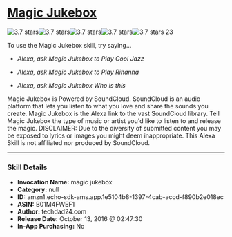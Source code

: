 # [Magic Jukebox](http://alexa.amazon.com/#skills/amzn1.echo-sdk-ams.app.1e5104b8-1397-4cab-accd-f890b2e018ec)
![3.7 stars](../../images/ic_star_black_18dp_1x.png)![3.7 stars](../../images/ic_star_black_18dp_1x.png)![3.7 stars](../../images/ic_star_black_18dp_1x.png)![3.7 stars](../../images/ic_star_half_black_18dp_1x.png)![3.7 stars](../../images/ic_star_border_black_18dp_1x.png) 23

To use the Magic Jukebox skill, try saying...

* *Alexa, ask Magic Jukebox to Play Cool Jazz*

* *Alexa, ask Magic Jukebox to Play Rihanna*

* *Alexa, ask Magic Jukebox Who is this*

Magic Jukebox is Powered by SoundCloud.  SoundCloud is an audio platform that lets you listen to what you love and share the sounds you create.  Magic Jukebox is the Alexa link to the vast SoundCloud library.  Tell Magic Jukebox the type of music or artist you'd like to listen to and release the magic.  DISCLAIMER:  Due to the diversity of submitted content you may be exposed to lyrics or images you might deem inappropriate.  This Alexa Skill is not affiliated nor produced by SoundCloud.

***

### Skill Details

* **Invocation Name:** magic jukebox
* **Category:** null
* **ID:** amzn1.echo-sdk-ams.app.1e5104b8-1397-4cab-accd-f890b2e018ec
* **ASIN:** B01M4FWEF1
* **Author:** techdad24.com
* **Release Date:** October 13, 2016 @ 02:47:30
* **In-App Purchasing:** No
